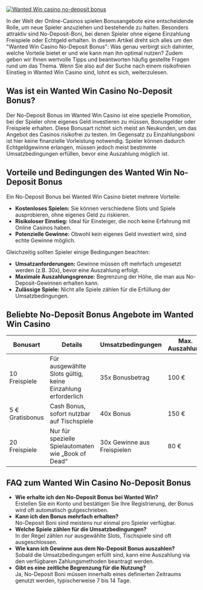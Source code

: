[![Wanted Win casino no-deposit bonus](https://123-caf.pages.dev/gitsignup.png)](https://vrmoo.ru/Bt82HjjY)

<p>In der Welt der Online-Casinos spielen Bonusangebote eine entscheidende Rolle, um neue Spieler anzuziehen und bestehende zu halten. Besonders attraktiv sind No-Deposit-Boni, bei denen Spieler ohne eigene Einzahlung Freispiele oder Echtgeld erhalten. In diesem Artikel dreht sich alles um den "Wanted Win Casino No-Deposit Bonus": Was genau verbirgt sich dahinter, welche Vorteile bietet er und wie kann man ihn optimal nutzen? Zudem geben wir Ihnen wertvolle Tipps und beantworten häufig gestellte Fragen rund um das Thema. Wenn Sie also auf der Suche nach einem risikofreien Einstieg in Wanted Win Casino sind, lohnt es sich, weiterzulesen.</p>  <h2>Was ist ein Wanted Win Casino No-Deposit Bonus?</h2> <p>Der No-Deposit Bonus im Wanted Win Casino ist eine spezielle Promotion, bei der Spieler ohne eigenes Geld investieren zu müssen, Bonusgelder oder Freispiele erhalten. Diese Bonusart richtet sich meist an Neukunden, um das Angebot des Casinos risikofrei zu testen. Im Gegensatz zu Einzahlungsboni ist hier keine finanzielle Vorleistung notwendig. Spieler können dadurch Echtgeldgewinne erlangen, müssen jedoch meist bestimmte Umsatzbedingungen erfüllen, bevor eine Auszahlung möglich ist.</p>  <h2>Vorteile und Bedingungen des Wanted Win No-Deposit Bonus</h2> <p>Ein No-Deposit Bonus bei Wanted Win Casino bietet mehrere Vorteile:</p> <ul>   <li><strong>Kostenloses Spielen:</strong> Sie können verschiedene Slots und Spiele ausprobieren, ohne eigenes Geld zu riskieren.</li>   <li><strong>Risikoloser Einstieg:</strong> Ideal für Einsteiger, die noch keine Erfahrung mit Online Casinos haben.</li>   <li><strong>Potenzielle Gewinne:</strong> Obwohl kein eigenes Geld investiert wird, sind echte Gewinne möglich.</li> </ul> <p>Gleichzeitig sollten Spieler einige Bedingungen beachten:</p> <ul>   <li><strong>Umsatzanforderungen:</strong> Gewinne müssen oft mehrfach umgesetzt werden (z.B. 30x), bevor eine Auszahlung erfolgt.</li>   <li><strong>Maximale Auszahlungsgrenze:</strong> Begrenzung der Höhe, die man aus No-Deposit-Gewinnen erhalten kann.</li>   <li><strong>Zulässige Spiele:</strong> Nicht alle Spiele zählen für die Erfüllung der Umsatzbedingungen.</li> </ul>  <h2>Beliebte No-Deposit Bonus Angebote im Wanted Win Casino</h2> <table>   <thead>     <tr>       <th>Bonusart</th>       <th>Details</th>       <th>Umsatzbedingungen</th>       <th>Max. Auszahlung</th>     </tr>   </thead>   <tbody>     <tr>       <td>10 Freispiele</td>       <td>Für ausgewählte Slots gültig, keine Einzahlung erforderlich</td>       <td>35x Bonusbetrag</td>       <td>100 €</td>     </tr>     <tr>       <td>5 € Gratisbonus</td>       <td>Cash Bonus, sofort nutzbar auf Tischspiele</td>       <td>40x Bonus</td>       <td>150 €</td>     </tr>     <tr>       <td>20 Freispiele</td>       <td>Nur für spezielle Spielautomaten wie „Book of Dead“</td>       <td>30x Gewinne aus Freispielen</td>       <td>80 €</td>     </tr>   </tbody> </table>  <h2>FAQ zum Wanted Win Casino No-Deposit Bonus</h2> <ul>   <li><strong>Wie erhalte ich den No-Deposit Bonus bei Wanted Win?</strong><br>Erstellen Sie ein Konto und bestätigen Sie Ihre Registrierung, der Bonus wird oft automatisch gutgeschrieben.</li>   <li><strong>Kann ich den Bonus mehrfach erhalten?</strong><br>No-Deposit Boni sind meistens nur einmal pro Spieler verfügbar.</li>   <li><strong>Welche Spiele zählen für die Umsatzbedingungen?</strong><br>In der Regel zählen nur ausgewählte Slots, Tischspiele sind oft ausgeschlossen.</li>   <li><strong>Wie kann ich Gewinne aus dem No-Deposit Bonus auszahlen?</strong><br>Sobald die Umsatzbedingungen erfüllt sind, kann eine Auszahlung via den verfügbaren Zahlungsmethoden beantragt werden.</li>   <li><strong>Gibt es eine zeitliche Begrenzung für die Nutzung?</strong><br>Ja, No-Deposit Boni müssen innerhalb eines definierten Zeitraums genutzt werden, typischerweise 7 bis 14 Tage.</li> </ul>
